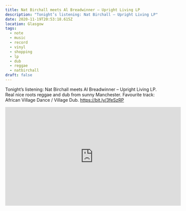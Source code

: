 ```yaml
---
title: Nat Birchall meets Al Breadwinner – Upright Living LP
description: "Tonight’s listening: Nat Birchall – Upright Living LP"
date: 2020-11-19T20:53:18.615Z
location: Glasgow
tags:
  - note
  - music
  - record
  - vinyl
  - shopping
  - lp
  - dub
  - reggae
  - natbirchall
draft: false
---
```

Tonight’s listening: Nat Birchall meets Al Breadwinner – Upright Living LP. Real nice roots reggae and dub from sunny Manchester. Favourite track: African Village Dance / Village Dub. <https://bit.ly/3feSzRP>

<div class="aspect-ratio-wide">
<iframe title="Nat Birchall meets Al Breadwinner – Wise Man Style / Dub of the Prophet" width="560" height="315" src="https://www.youtube-nocookie.com/embed/oo35Duhy-8c" frameborder="0" allow="accelerometer; autoplay; clipboard-write; encrypted-media; gyroscope; picture-in-picture" allowfullscreen></iframe>
</div>

